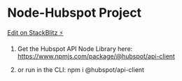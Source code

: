 # Node-Hubspot Project

[Edit on StackBlitz ⚡️](https://stackblitz.com/edit/node-g4dtnx)

1. Get the Hubspot API Node Library here: https://www.npmjs.com/package/@hubspot/api-client

2. or run in the CLI: npm i @hubspot/api-client

